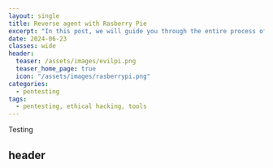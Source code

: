 ```yaml
---
layout: single
title: Reverse agent with Rasberry Pie
excerpt: "In this post, we will guide you through the entire process of using a Raspberry Pi 4 to create a reverse agent for penetration testing."
date: 2024-06-23
classes: wide
header:
  teaser: /assets/images/evilpi.png
  teaser_home_page: true
  icon: "/assets/images/rasberrypi.png"
categories:
  - pentesting
tags:
  - pentesting, ethical hacking, tools
---
```




Testing

## header
